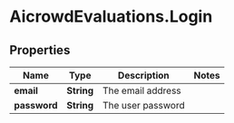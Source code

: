 # AicrowdEvaluations.Login

## Properties
Name | Type | Description | Notes
------------ | ------------- | ------------- | -------------
**email** | **String** | The email address | 
**password** | **String** | The user password  | 


